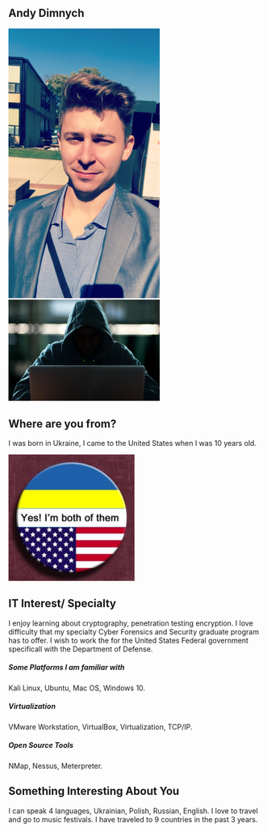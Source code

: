 ## Andy Dimnych

<img src="images/Andy.jpg" width="300">

<img src="images/black_hat.jpg"  width="300">
      
## Where are you from?
I was born in Ukraine, I came to the United States when I was 10 years old.

<img src="images/Ukrainian_American.jpg" width="250">

## IT Interest/ Specialty
I enjoy learning about cryptography, penetration testing encryption. I love difficulty that my specialty Cyber Forensics and Security graduate program has to offer. I wish to work the for the United States Federal government specificall with the Department of Defense. 
##### Some Platforms I am familiar with 

Kali Linux,
Ubuntu,
Mac OS,
Windows 10.
 
##### Virtualization
VMware Workstation,
VirtualBox,
Virtualization,
TCP/IP.

##### Open Source Tools
NMap,
Nessus,
Meterpreter.


## Something Interesting About You

I can speak 4 languages, Ukrainian, Polish, Russian, English. I love to travel and go to music festivals. 
I have traveled to 9 countries in the past 3 years. 



